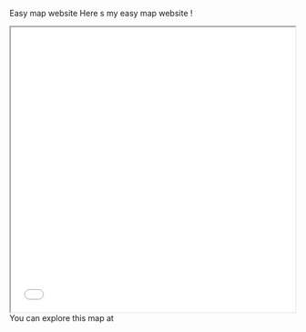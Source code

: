 Easy map website
Here s my easy map website !
<iframe src="ManausMap.html" height="500" width="500"></iframe>
You can explore this map at  
